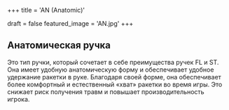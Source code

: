 +++
title = 'AN (Anatomic)'

draft = false
featured_image = 'AN.jpg'
+++
## Анатомическая ручка
Это тип ручки, который сочетает в себе преимущества ручек FL и ST. Она имеет удобную анатомическую форму и обеспечивает удобное удержание ракетки в руке. Благодаря своей форме, она обеспечивает более комфортный и естественный «хват» ракетки во время игры. Это снижает риск получения травм и повышает производительность игрока.
